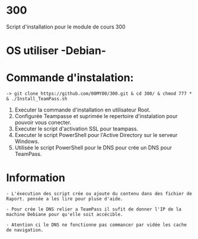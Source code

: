 # 300
Script d'installation pour le module de cours 300
# OS utiliser -Debian-

# Commande d'instalation:
    -> git clone https://github.com/00MY00/300.git & cd 300/ & chmod 777 * & ./Install_TeamPass.sh



1) Executer la commande d'installation en utilisateur Root.
2) Configurée Teampasse et suprimée le repertoire d'instalation pour pouvoir vous conecter.
3) Executer le script d'activation SSL pour teampass.
4) Executer le script PowerShell pour l'Active Directory sur le serveur Windows.
5) Utilisée le script PowerShell pour le DNS pour crée un DNS pour TeamPass.

# Information
    - L'éxecution des script crée ou ajoute du contenu dans des fichier de Raport. pensée a les lire pour pluse d'aide.

    - Pour crée le DNS relier a TeamPass il sufit de donner l'IP de la machine Debiane pour qu'elle soit accécible.

    - Atention ci le DNS ne fonctionne pas commancer par vidée les cache de navigation.
